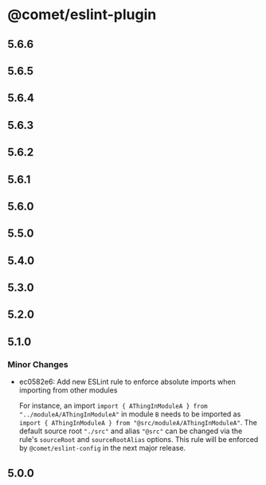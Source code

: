 # @comet/eslint-plugin

## 5.6.6

## 5.6.5

## 5.6.4

## 5.6.3

## 5.6.2

## 5.6.1

## 5.6.0

## 5.5.0

## 5.4.0

## 5.3.0

## 5.2.0

## 5.1.0

### Minor Changes

-   ec0582e6: Add new ESLint rule to enforce absolute imports when importing from other modules

    For instance, an import `import { AThingInModuleA } from "../moduleA/AThingInModuleA"` in module `B` needs to be imported as `import { AThingInModuleA } from "@src/moduleA/AThingInModuleA"`.
    The default source root `"./src"` and alias `"@src"` can be changed via the rule's `sourceRoot` and `sourceRootAlias` options.
    This rule will be enforced by `@comet/eslint-config` in the next major release.

## 5.0.0
